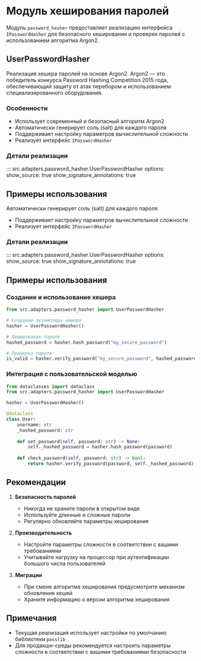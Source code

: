 # Модуль хеширования паролей

Модуль `password_hasher` предоставляет реализацию интерфейса `IPasswordHasher` для безопасного хеширования и проверки паролей с использованием алгоритма Argon2.

## UserPasswordHasher

Реализация хешера паролей на основе Argon2. Argon2 — это победитель конкурса Password Hashing Competition 2015 года, обеспечивающий защиту от атак перебором и использованием специализированного оборудования.

### Особенности

- Использует современный и безопасный алгоритм Argon2
- Автоматически генерирует соль (salt) для каждого пароля
- Поддерживает настройку параметров вычислительной сложности
- Реализует интерфейс `IPasswordHasher`

### Детали реализации

::: src.adapters.password_hasher.UserPasswordHasher
    options:
      show_source: true
      show_signature_annotations: true

## Примеры использования
 Автоматически генерирует соль (salt) для каждого пароля
- Поддерживает настройку параметров вычислительной сложности
- Реализует интерфейс `IPasswordHasher`

### Детали реализации

::: src.adapters.password_hasher.UserPasswordHasher
    options:
      show_source: true
      show_signature_annotations: true

## Примеры использования

### Создание и использование хешера

```python
from src.adapters.password_hasher import UserPasswordHasher

# Создание экземпляра хешера
hasher = UserPasswordHasher()

# Хеширование пароля
hashed_password = hasher.hash_password("my_secure_password")

# Проверка пароля
is_valid = hasher.verify_password("my_secure_password", hashed_password)  # Вернет True
```

### Интеграция с пользовательской моделью

```python
from dataclasses import dataclass
from src.adapters.password_hasher import UserPasswordHasher

hasher = UserPasswordHasher()

@dataclass
class User:
    username: str
    _hashed_password: str
    
    def set_password(self, password: str) -> None:
        self._hashed_password = hasher.hash_password(password)
    
    def check_password(self, password: str) -> bool:
        return hasher.verify_password(password, self._hashed_password)
```

## Рекомендации

1. **Безопасность паролей**
   - Никогда не храните пароли в открытом виде
   - Используйте длинные и сложные пароли
   - Регулярно обновляйте параметры хеширования

2. **Производительность**
   - Настройте параметры сложности в соответствии с вашими требованиями
   - Учитывайте нагрузку на процессор при аутентификации большого числа пользователей

3. **Миграции**
   - При смене алгоритма хеширования предусмотрите механизм обновления хешей
   - Храните информацию о версии алгоритма хеширования

## Примечания

- Текущая реализация использует настройки по умолчанию библиотеки `passlib`
- Для продакшн-среды рекомендуется настроить параметры сложности в соответствии с вашими требованиями безопасности
